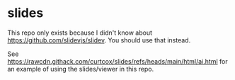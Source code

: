 # slides
This repo only exists because I didn't know about https://github.com/slidevjs/slidev.
You should use that instead.

See https://rawcdn.githack.com/curtcox/slides/refs/heads/main/html/ai.html for an example of using the slides/viewer in this repo.
